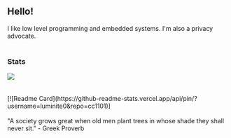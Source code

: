 ## Hello!

I like low level programming and embedded systems. I'm also a privacy advocate.
<br>
<br>
### Stats
<a href="https://github.com/luminite0?tab=repositories">
  <img align="center" src="https://github-readme-stats.vercel.app/api/top-langs/?username=luminite0&theme=dark&layout=compact&langs_count=8&card_width=400">
</a>
<br>
<br>
<br>
[![Readme Card](https://github-readme-stats.vercel.app/api/pin/?username=luminite0&repo=cc1101)]
<br>
<br>
"A society grows great when old men plant trees in whose shade they shall never sit." - Greek Proverb
